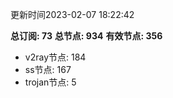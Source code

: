 更新时间2023-02-07 18:22:42

**总订阅: 73**
**总节点: 934**
**有效节点: 356**
- v2ray节点: 184
- ss节点: 167
- trojan节点: 5
